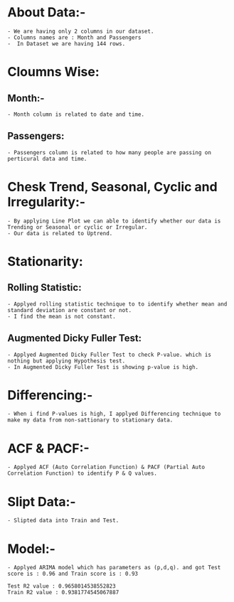 # About Data:-
```
- We are having only 2 columns in our dataset.
- Columns names are : Month and Passengers
-  In Dataset we are having 144 rows.
```

# Cloumns Wise:
## Month:-
```
- Month column is related to date and time.
```

## Passengers:
```
- Passengers column is related to how many people are passing on perticural data and time.
```

# Chesk Trend, Seasonal, Cyclic and Irregularity:-
```
- By applying Line Plot we can able to identify whether our data is Trending or Seasonal or cyclic or Irregular.
- Our data is related to Uptrend.
```

# Stationarity:
## Rolling Statistic:
```
- Applyed rolling statistic technique to to identify whether mean and standard deviation are constant or not.
- I find the mean is not constant.
```
## Augmented Dicky Fuller Test:
```
- Applyed Augmented Dicky Fuller Test to check P-value. which is nothing but applying Hypothesis test.
- In Augmented Dicky Fuller Test is showing p-value is high.
```

# Differencing:-
```
- When i find P-values is high, I applyed Differencing technique to make my data from non-sattionary to stationary data.
```
# ACF & PACF:-
```
- Applyed ACF (Auto Correlation Function) & PACF (Partial Auto Correlation Function) to identify P & Q values.
```
# Slipt Data:-
```
- Slipted data into Train and Test.
```
# Model:-
```
- Applyed ARIMA model which has parameters as (p,d,q). and got Test score is : 0.96 and Train score is : 0.93

Test R2 value : 0.9658014538552823
Train R2 value : 0.9381774545067887
```